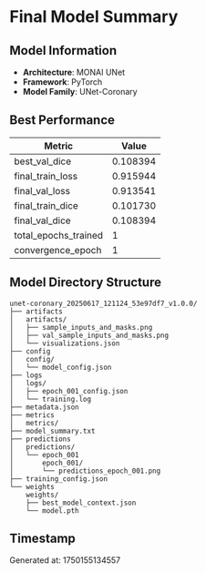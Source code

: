 # Final Model Summary

## Model Information
- **Architecture**: MONAI UNet
- **Framework**: PyTorch
- **Model Family**: UNet-Coronary

## Best Performance
| Metric | Value |
|--------|-------|
| best_val_dice | 0.108394 |
| final_train_loss | 0.915944 |
| final_val_loss | 0.913541 |
| final_train_dice | 0.101730 |
| final_val_dice | 0.108394 |
| total_epochs_trained | 1 |
| convergence_epoch | 1 |


## Model Directory Structure
```
unet-coronary_20250617_121124_53e97df7_v1.0.0/
├── artifacts
│   artifacts/
│   ├── sample_inputs_and_masks.png
│   ├── val_sample_inputs_and_masks.png
│   └── visualizations.json
├── config
│   config/
│   └── model_config.json
├── logs
│   logs/
│   ├── epoch_001_config.json
│   └── training.log
├── metadata.json
├── metrics
│   metrics/
├── model_summary.txt
├── predictions
│   predictions/
│   └── epoch_001
│       epoch_001/
│       └── predictions_epoch_001.png
├── training_config.json
└── weights
    weights/
    ├── best_model_context.json
    └── model.pth
```

## Timestamp
Generated at: 1750155134557
